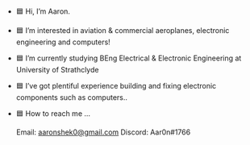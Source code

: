 - 🟦 Hi, I’m Aaron.
- 🟦 I’m interested in aviation & commercial aeroplanes, electronic engineering and computers! 
- 🟦 I’m currently studying BEng Electrical & Electronic Engineering at University of Strathclyde 
- 🟦 I’ve got plentiful experience building and fixing electronic components such as computers..
- 🟦 How to reach me ...

  Email: aaronshek0@gmail.com
  Discord: Aar0n#1766

<!---
ItsAAR0N/ItsAAR0N is a ✨ special ✨ repository because its `README.md` (this file) appears on your GitHub profile.
You can click the Preview link to take a look at your changes.
--->
